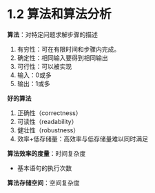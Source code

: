 # 1.2 算法和算法分析
**算法**：对特定问题求解步骤的描述

1. 有穷性：可在有限时间和步骤内完成。
2. 确定性：相同输入要得到相同输出
3. 可行性：可以被实现
4. 输入：0或多
5. 输出：1或多

**好的算法**

1. 正确性（correctness）
2. 可读性（readability）
3. 健壮性（robustness）
4. 效率+低存储量：高效率与低存储量难以同时满足

**算法效率的度量**：时间复杂度

- 基本语句的执行次数

**算法存储空间**：空间复杂度